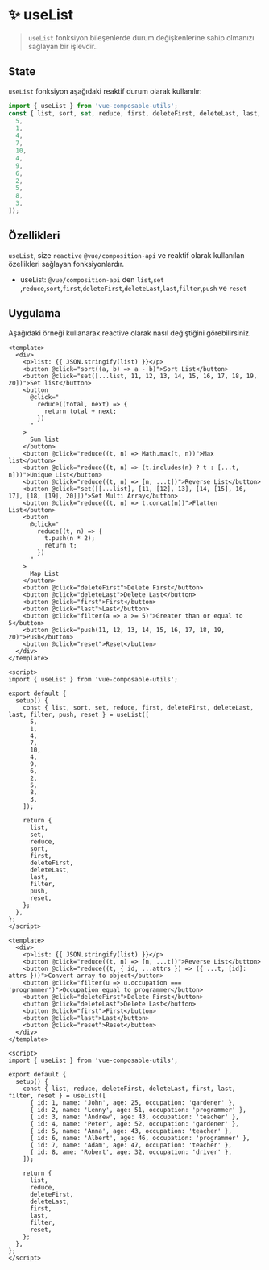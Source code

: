 # :sparkles: useList

> `useList` fonksiyon bileşenlerde durum değişkenlerine sahip olmanızı sağlayan bir işlevdir..

## State

`useList` fonksiyon aşağıdaki reaktif durum olarak kullanılır:

```js
import { useList } from 'vue-composable-utils';
const { list, sort, set, reduce, first, deleteFirst, deleteLast, last, filter, push, reset } = useList([
  5,
  1,
  4,
  7,
  10,
  4,
  9,
  6,
  2,
  5,
  8,
  3,
]);
```

## Özellikleri

`useList`, size `reactive` `@vue/composition-api` ve reaktif olarak kullanılan özellikleri sağlayan fonksiyonlardır.

- useList: `@vue/composition-api` den `list`,`set` ,`reduce`,`sort`,`first`,`deleteFirst`,`deleteLast`,`last`,`filter`,`push` ve `reset`

## Uygulama

Aşağıdaki örneği kullanarak reactive olarak nasıl değiştiğini görebilirsiniz.

<ListComponent />

```vue
<template>
  <div>
    <p>list: {{ JSON.stringify(list) }}</p>
    <button @click="sort((a, b) => a - b)">Sort List</button>
    <button @click="set([...list, 11, 12, 13, 14, 15, 16, 17, 18, 19, 20])">Set list</button>
    <button
      @click="
        reduce((total, next) => {
          return total + next;
        })
      "
    >
      Sum list
    </button>
    <button @click="reduce((t, n) => Math.max(t, n))">Max list</button>
    <button @click="reduce((t, n) => (t.includes(n) ? t : [...t, n]))">Unique List</button>
    <button @click="reduce((t, n) => [n, ...t])">Reverse List</button>
    <button @click="set([[...list], [11, [12], 13], [14, [15], 16, 17], [18, [19], 20]])">Set Multi Array</button>
    <button @click="reduce((t, n) => t.concat(n))">Flatten List</button>
    <button
      @click="
        reduce((t, n) => {
          t.push(n * 2);
          return t;
        })
      "
    >
      Map List
    </button>
    <button @click="deleteFirst">Delete First</button>
    <button @click="deleteLast">Delete Last</button>
    <button @click="first">First</button>
    <button @click="last">Last</button>
    <button @click="filter(a => a >= 5)">Greater than or equal to 5</button>
    <button @click="push(11, 12, 13, 14, 15, 16, 17, 18, 19, 20)">Push</button>
    <button @click="reset">Reset</button>
  </div>
</template>

<script>
import { useList } from 'vue-composable-utils';

export default {
  setup() {
    const { list, sort, set, reduce, first, deleteFirst, deleteLast, last, filter, push, reset } = useList([
      5,
      1,
      4,
      7,
      10,
      4,
      9,
      6,
      2,
      5,
      8,
      3,
    ]);

    return {
      list,
      set,
      reduce,
      sort,
      first,
      deleteFirst,
      deleteLast,
      last,
      filter,
      push,
      reset,
    };
  },
};
</script>
```

```vue
<template>
  <div>
    <p>list: {{ JSON.stringify(list) }}</p>
    <button @click="reduce((t, n) => [n, ...t])">Reverse List</button>
    <button @click="reduce((t, { id, ...attrs }) => ({ ...t, [id]: attrs }))">Convert array to object</button>
    <button @click="filter(u => u.occupation === 'programmer')">Occupation equal to programmer</button>
    <button @click="deleteFirst">Delete First</button>
    <button @click="deleteLast">Delete Last</button>
    <button @click="first">First</button>
    <button @click="last">Last</button>
    <button @click="reset">Reset</button>
  </div>
</template>

<script>
import { useList } from 'vue-composable-utils';

export default {
  setup() {
    const { list, reduce, deleteFirst, deleteLast, first, last, filter, reset } = useList([
      { id: 1, name: 'John', age: 25, occupation: 'gardener' },
      { id: 2, name: 'Lenny', age: 51, occupation: 'programmer' },
      { id: 3, name: 'Andrew', age: 43, occupation: 'teacher' },
      { id: 4, name: 'Peter', age: 52, occupation: 'gardener' },
      { id: 5, name: 'Anna', age: 43, occupation: 'teacher' },
      { id: 6, name: 'Albert', age: 46, occupation: 'programmer' },
      { id: 7, name: 'Adam', age: 47, occupation: 'teacher' },
      { id: 8, ame: 'Robert', age: 32, occupation: 'driver' },
    ]);

    return {
      list,
      reduce,
      deleteFirst,
      deleteLast,
      first,
      last,
      filter,
      reset,
    };
  },
};
</script>
```

<ToggleDarkMode/>
